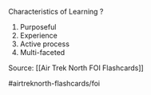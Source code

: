 Characteristics of Learning
?
1. Purposeful
2. Experience
3. Active process
4. Multi-faceted
<!--SR:!2022-10-01,1,210-->

Source: [[Air Trek North FOI Flashcards]]

#airtreknorth-flashcards/foi